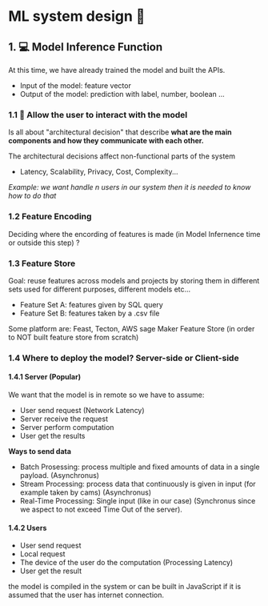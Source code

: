 # ML system design 🔧

## 1. 💻 Model Inference Function 

At this time, we have already trained the model and built the APIs.

- Input of the model: feature vector
- Output of the model: prediction with label, number, boolean ...

### 1.1 👨 Allow the user to interact with the model

Is all about "architectural decision" that describe **what are the main components and how they communicate with each other.**

The architectural decisions affect non-functional parts of the system

- Latency, Scalability, Privacy, Cost, Complexity...

*Example: we want handle n users in our system then it is needed to know how to do that* 

### 1.2 Feature Encoding

Deciding where the encording of features is made (in Model Infernence time or outside this step) ?

### 1.3 Feature Store

Goal: reuse features across models and projects by storing them in different sets used for different purposes, different models etc...

- Feature Set A: features given by SQL query
- Feature Set B: features taken by a .csv file

Some platform are: Feast, Tecton, AWS sage Maker Feature Store (in order to NOT built feature store from scratch)

### 1.4 Where to deploy the model? Server-side or Client-side


#### 1.4.1 Server (Popular)
We want that the model is in remote so we have to assume:

- User send request (Network Latency)
- Server receive the request
- Server perform computation 
- User get the results

**Ways to send data** <br>
- Batch Prosessing: process multiple and fixed amounts of data in a single payload. (Asynchronus)
- Stream Processing: process data that continuously is given in input (for example taken by cams) (Asynchronus)
- Real-Time Processing: Single input (like in our case) (Synchronus since we aspect to not exceed Time Out of the server).

#### 1.4.2 Users

- User send request
- Local request
- The device of the user do the computation (Processing Latency)
- User get the result

the model is compiled in the system or can be built in JavaScript if it is assumed that the user has internet connection.
